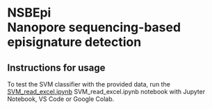 # NSBEpi <br />Nanopore sequencing-based episignature detection

## Instructions for usage

To test the SVM classifier with the provided data, run the [SVM_read_excel.ipynb](SVM_read_excel.ipynb) SVM_read_excel.ipynb notebook with Jupyter Notebook, VS Code or Google Colab.

